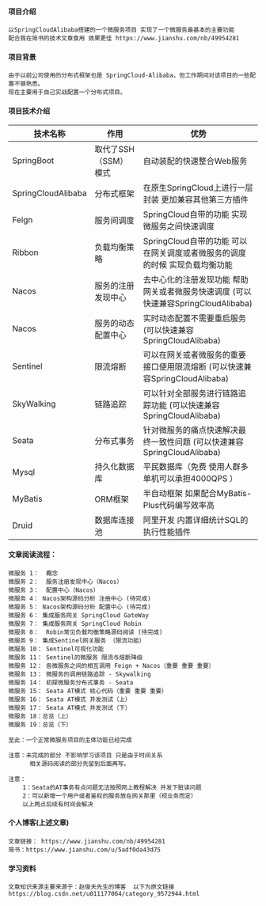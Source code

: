 #### 项目介绍
    以SpringCloudAlibaba搭建的一个微服务项目 实现了一个微服务最基本的主要功能  
    配合我在简书的技术文章食用 效果更佳 https://www.jianshu.com/nb/49954281

#### 项目背景
    由于以前公司使用的分布式框架也是 SpringCloud-Alibaba，但工作期间对该项目的一些配置不够熟悉。
    现在主要用于自己实战配置一个分布式项目。

#### 项目技术介绍
 | 技术名称 | 作用 | 优势 |
 | --- | --- | --- |
 | SpringBoot | 取代了SSH（SSM）模式 | 自动装配的快速整合Web服务 |
 | SpringCloudAlibaba | 分布式框架 | 在原生SpringCloud上进行一层封装 更加兼容其他第三方插件 |
 | Feign | 服务间调度 | SpringCloud自带的功能 实现微服务之间快速调度 |
 | Ribbon | 负载均衡策略 | SpringCloud自带的功能 可以在网关调度或者微服务的调度的时候 实现负载均衡功能  |
 | Nacos | 服务的注册发现中心 | 去中心化的注册发现功能 帮助网关或者微服务快速调度 (可以快速兼容SpringCloudAlibaba) |
 | Nacos | 服务的动态配置中心 | 实时动态配置不需要重启服务(可以快速兼容SpringCloudAlibaba) |
 | Sentinel | 限流熔断 | 可以在网关或者微服务的重要接口使用限流熔断  (可以快速兼容SpringCloudAlibaba)  |
 | SkyWalking | 链路追踪 | 可以针对全部服务进行链路追踪功能  (可以快速兼容SpringCloudAlibaba)  |
 | Seata | 分布式事务 | 针对微服务的痛点快速解决最终一致性问题 (可以快速兼容SpringCloudAlibaba)  |
 | Mysql | 持久化数据库 | 平民数据库（免费 使用人群多 单机可以承担4000QPS ）  |
 | MyBatis | ORM框架 | 半自动框架 如果配合MyBatis-Plus代码编写效率高  |
 | Druid| 数据库连接池 | 阿里开发 内置详细统计SQL的执行性能插件  |      
 
#### 文章阅读流程：      
    微服务 1：  概念       
    微服务 2：  服务注册发现中心（Nacos）
    微服务 3：  配置中心（Nacos）
    微服务 4： Nacos架构源码分析 注册中心 (待完成)
    微服务 5： Nacos架构源码分析 配置中心 (待完成)
    微服务 6： 集成服务网关 SpringCloud GateWay
    微服务 7： 集成服务网关 SpringCloud Robin
    微服务 8：  Robin常见负载均衡策略源码阅读 (待完成)
    微服务 9： 集成Sentinel网关服务 （限流功能）
    微服务 10： Sentinel可视化功能 
    微服务 11： Sentinel的微服务 限流与熔断降级
    微服务 12： 各微服务之间的相互调用 Feign + Nacos（重要 重要 重要）
    微服务 13： 微服务的调用链路追踪 - Skywalking
    微服务 14： 初探微服务分布式事务 - Seata 
    微服务 15： Seata AT模式 核心代码（重要 重要 重要）
    微服务 16： Seata AT模式 并发测试（上）
    微服务 17： Seata AT模式 并发测试（下）
    微服务 18：总览（上）
    微服务 19：总览（下）
    
    至此：一个正常微服务项目的主体功能已经完成
    
    注意：未完成的部分 不影响学习该项目 只是由于时间关系 
          相关源码阅读的部分先留到后面再写。
    
    注意：
        1：Seata的AT事务有点问题无法按照网上教程解决 并发下脏读问题
        2：可以新增一个用户或者鉴权的服务放在网关那里（视业务而定）
        以上两点后续有时间会解决
       
#### 个人博客(上述文章)
    文章链接： https://www.jianshu.com/nb/49954281
    简书：https://www.jianshu.com/u/5adf0da43d75
    

    
#### 学习资料
    文章知识来源主要来源于：赵俊夫先生的博客  以下为原文链接
    https://blog.csdn.net/u011177064/category_9572944.html       
